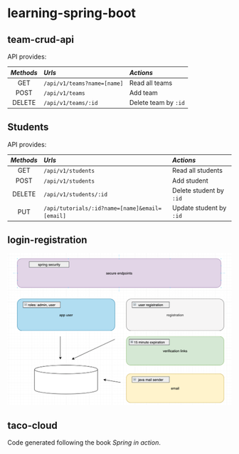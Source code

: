 # learning-spring-boot
 
## team-crud-api

API provides:

| *Methods*  | *Urls*                                          | *Actions*               |
|:----------:|:------------------------------------------------|:------------------------|
|    GET     | `/api/v1/teams?name=[name]`                     | Read all teams          |
|    POST    | `/api/v1/teams`                                 | Add team                |
|    DELETE  | `/api/v1/teams/:id`                             | Delete team by `:id`    |

## Students

API provides:

| *Methods*  | *Urls*                                          | *Actions*               |
|:----------:|:------------------------------------------------|:------------------------|
|    GET     | `/api/v1/students`                              | Read all students       |
|    POST    | `/api/v1/students`                              | Add student             |
|    DELETE  | `/api/v1/students/:id`                          | Delete student by `:id` |
|    PUT     | `/api/tutorials/:id?name=[name]&email=[email]`  | Update student by `:id` |

## login-registration

![diagram](https://github.com/david-villamil/learning-spring-boot/blob/main/login-registration/screenshots/diagram.png)

## taco-cloud

Code generated following the book <i>Spring in action</i>.
